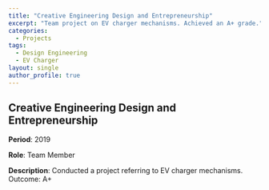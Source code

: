 ```yaml
---
title: "Creative Engineering Design and Entrepreneurship"
excerpt: "Team project on EV charger mechanisms. Achieved an A+ grade."
categories:
  - Projects
tags:
  - Design Engineering
  - EV Charger
layout: single
author_profile: true
---
```


## Creative Engineering Design and Entrepreneurship

**Period**: 2019

**Role**: Team Member

**Description**: Conducted a project referring to EV charger mechanisms. Outcome: A+